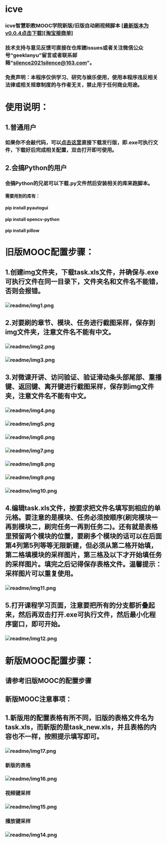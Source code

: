 # icve
### icve智慧职教MOOC学院新版/旧版自动刷视频脚本 [[最新版本为v0.0.4点击下载]](https://www.aliyundrive.com/s/nDLUnSwzrgS)[[淘宝接商单]](https://geeklanyu.taobao.com)
### 技术支持与意见反馈可直接在仓库建issues或者关注微信公众号“geeklanyu”留言或者联系邮箱“silence2021silence@163.com”。
### 免责声明：本程序仅供学习、研究与娱乐使用，使用本程序违反相关法律或相关规章制度的与作者无关，禁止用于任何商业用途。

# 使用说明：
## 1.普通用户
### 如果你不会敲代码，可以[点击这里](https://www.aliyundrive.com/s/nDLUnSwzrgS)直接下载发行版，即.exe可执行文件，下载好后完成相关配置，双击打开即可使用。
## 2.会搞Python的用户
### 会搞Python的兄弟可以下载.py文件然后安装相关的库来跑脚本。
#### 需要用到的库有：
#### pip install pyautogui
#### pip install opencv-python
#### pip install pillow

# 旧版MOOC配置步骤：
## 1.创建img文件夹，下载task.xls文件，并确保与.exe可执行文件在同一目录下，文件夹名和文件名不能错，否则会报错。
### ![readme/img1.png](readme/img1.png)
## 2.对要刷的章节、模块、任务进行截图采样，保存到img文件夹，注意文件名不能有中文。
### ![readme/img2.png](readme/img2.png)
### ![readme/img3.png](readme/img3.png)
## 3.对微课开讲、访问验证、验证滑动条头部尾部、重播键、返回键、离开键进行截图采样，保存到img文件夹，注意文件名不能有中文。
### ![readme/img4.png](readme/img4.png)
### ![readme/img5.png](readme/img5.png)
### ![readme/img6.png](readme/img6.png)
### ![readme/img7.png](readme/img7.png)
### ![readme/img8.png](readme/img8.png)
### ![readme/img9.png](readme/img9.png)
### ![readme/img10.png](readme/img10.png)
## 4.编辑task.xls文件，按要求把文件名填写到相应的单元格。要注意的是模块、任务必须按顺序(刷完模块一再到模块二，刷完任务一再到任务二)。还有就是表格里预留两个模块的位置，要刷多个模块的话可以在后面第4列第5列等等无限新建，但必须从第二格开始填，第二格填模块的采样图片，第三格及以下才开始填任务的采样图片。填完之后记得保存表格文件。温馨提示：采样图片可以重复使用。
### ![readme/img11.png](readme/img11.png)
## 5.打开课程学习页面，注意要把所有的分支都折叠起来，然后再双击打开.exe可执行文件，然后最小化程序窗口，即可开始。
### ![readme/img12.png](readme/img12.png)

# 新版MOOC配置步骤：
## 请参考旧版MOOC的配置步骤
## 新版MOOC注意事项：
## 1.新版用的配置表格有所不同，旧版的表格文件名为task.xls，而新版的是task_new.xls，并且表格的内容也不一样，按照提示填写即可。
### ![readme/img17.png](readme/img17.png)
### 新版的表格
### ![readme/img16.png](readme/img16.png)
### 视频键采样
### ![readme/img15.png](readme/img15.png)
### 播放键采样
### ![readme/img14.png](readme/img14.png)
